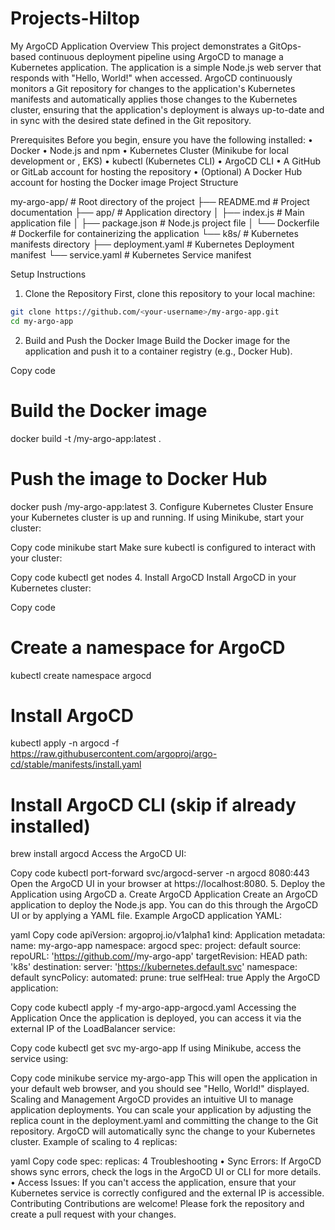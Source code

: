 # Projects-Hiltop
My ArgoCD Application
Overview
This project demonstrates a GitOps-based continuous deployment pipeline using ArgoCD to manage a Kubernetes application. The application is a simple Node.js web server that responds with "Hello, World!" when accessed.
ArgoCD continuously monitors a Git repository for changes to the application's Kubernetes manifests and automatically applies those changes to the Kubernetes cluster, ensuring that the application's deployment is always up-to-date and in sync with the desired state defined in the Git repository.

Prerequisites
Before you begin, ensure you have the following installed:
	• Docker
	• Node.js and npm
	• Kubernetes Cluster (Minikube for local development or , EKS)
	• kubectl (Kubernetes CLI)
	• ArgoCD CLI
	• A GitHub or GitLab account for hosting the repository
	• (Optional) A Docker Hub account for hosting the Docker image
Project Structure

my-argo-app/               # Root directory of the project
├── README.md              # Project documentation
├── app/                   # Application directory
│   ├── index.js           # Main application file
│   ├── package.json       # Node.js project file
│   └── Dockerfile         # Dockerfile for containerizing the application
└── k8s/                   # Kubernetes manifests directory
    ├── deployment.yaml    # Kubernetes Deployment manifest
    └── service.yaml       # Kubernetes Service manifest



Setup Instructions
1. Clone the Repository
First, clone this repository to your local machine:

```sh
git clone https://github.com/<your-username>/my-argo-app.git
cd my-argo-app
```
2. Build and Push the Docker Image
Build the Docker image for the application and push it to a container registry (e.g., Docker Hub).

Copy code
# Build the Docker image
docker build -t <your-docker-username>/my-argo-app:latest .
# Push the image to Docker Hub
docker push <your-docker-username>/my-argo-app:latest
3. Configure Kubernetes Cluster
Ensure your Kubernetes cluster is up and running. If using Minikube, start your cluster:

Copy code
minikube start
Make sure kubectl is configured to interact with your cluster:

Copy code
kubectl get nodes
4. Install ArgoCD
Install ArgoCD in your Kubernetes cluster:

Copy code
# Create a namespace for ArgoCD
kubectl create namespace argocd
# Install ArgoCD
kubectl apply -n argocd -f https://raw.githubusercontent.com/argoproj/argo-cd/stable/manifests/install.yaml
# Install ArgoCD CLI (skip if already installed)
brew install argocd
Access the ArgoCD UI:

Copy code
kubectl port-forward svc/argocd-server -n argocd 8080:443
Open the ArgoCD UI in your browser at https://localhost:8080.
5. Deploy the Application using ArgoCD
a. Create ArgoCD Application
Create an ArgoCD application to deploy the Node.js app. You can do this through the ArgoCD UI or by applying a YAML file.
Example ArgoCD application YAML:

yaml
Copy code
apiVersion: argoproj.io/v1alpha1
kind: Application
metadata:
  name: my-argo-app
  namespace: argocd
spec:
  project: default
  source:
    repoURL: 'https://github.com/<your-username>/my-argo-app'
    targetRevision: HEAD
    path: 'k8s'
  destination:
    server: 'https://kubernetes.default.svc'
    namespace: default
  syncPolicy:
    automated:
      prune: true
      selfHeal: true
Apply the ArgoCD application:


Copy code
kubectl apply -f my-argo-app-argocd.yaml
Accessing the Application
Once the application is deployed, you can access it via the external IP of the LoadBalancer service:


Copy code
kubectl get svc my-argo-app
If using Minikube, access the service using:


Copy code
minikube service my-argo-app
This will open the application in your default web browser, and you should see "Hello, World!" displayed.
Scaling and Management
ArgoCD provides an intuitive UI to manage application deployments. You can scale your application by adjusting the replica count in the deployment.yaml and committing the change to the Git repository. ArgoCD will automatically sync the change to your Kubernetes cluster.
Example of scaling to 4 replicas:

yaml
Copy code
spec:
  replicas: 4
Troubleshooting
	• Sync Errors: If ArgoCD shows sync errors, check the logs in the ArgoCD UI or CLI for more details.
	• Access Issues: If you can't access the application, ensure that your Kubernetes service is correctly configured and the external IP is accessible.
Contributing
Contributions are welcome! Please fork the repository and create a pull request with your changes.

